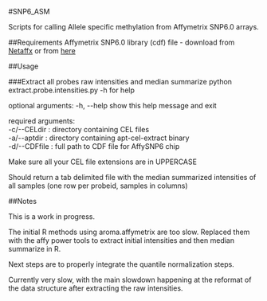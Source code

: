 #SNP6_ASM

Scripts for calling Allele specific methylation from Affymetrix SNP6.0 arrays.

##Requirements
Affymetrix SNP6.0 library (cdf) file - download from [Netaffx](http://www.affymetrix.com/analysis/index.affx) or from [here](http://dl.dropboxusercontent.com/u/4253254/resources/SNP6/GenomeWideSNP_6.Full.cdf)

##Usage

###Extract all probes raw intensities and median summarize
python extract.probe.intensities.py -h for help

optional arguments:
  -h, --help            show this help message and exit

required arguments:  
     -c/--CELdir : directory containing CEL files  
     -a/--aptdir : directory containing apt-cel-extract binary  
     -d/--CDFfile : full path to CDF file for AffySNP6 chip  

Make sure all your CEL file extensions are in UPPERCASE

Should return a tab delimited file with the median summarized intensities of all samples (one row per probeid, samples in columns)

##Notes

This is a work in progress. 

The initial R methods using aroma.affymetrix are too slow. Replaced them with the affy power tools to extract initial intensities and then median summarize in R.
 
Next steps are to properly integrate the quantile normalization steps.





Currently very slow, with the main slowdown happening at the reformat of the data structure after extracting the raw intensities. 
